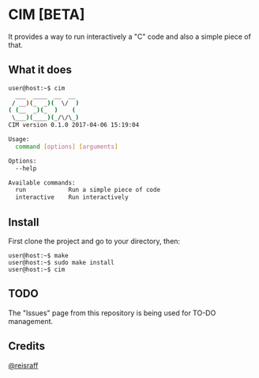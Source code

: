 # CIM [BETA]

It provides a way to run interactively a "C" code and also a simple piece of that.

## What it does

```bash
user@host:~$ cim
  ___  ____  __  __ 
 / __)(_  _)(  \/  )
( (__  _)(_  )    ( 
 \___)(____)(_/\/\_)
CIM version 0.1.0 2017-04-06 15:19:04

Usage:
  command [options] [arguments]

Options:
  --help

Available commands:
  run            Run a simple piece of code
  interactive    Run interactively
```

## Install

First clone the project and go to your directory, then:

```
user@host:~$ make
user@host:~$ sudo make install
user@host:~$ cim
```

## TODO

The "Issues" page from this repository is being used for TO-DO management.

## Credits

[@reisraff](http://www.twitter.com/reisraff)
